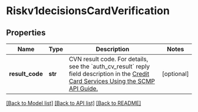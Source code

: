# Riskv1decisionsCardVerification

## Properties
Name | Type | Description | Notes
------------ | ------------- | ------------- | -------------
**result_code** | **str** | CVN result code.  For details, see the &#x60;auth_cv_result&#x60; reply field description in the [Credit Card Services Using the SCMP API Guide.](https://apps.cybersource.com/library/documentation/dev_guides/CC_Svcs_SCMP_API/html/wwhelp/wwhimpl/js/html/wwhelp.htm)  | [optional] 

[[Back to Model list]](../README.md#documentation-for-models) [[Back to API list]](../README.md#documentation-for-api-endpoints) [[Back to README]](../README.md)


